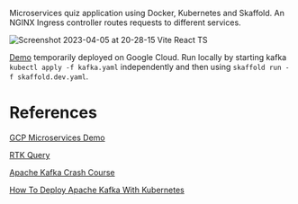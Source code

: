 Microservices quiz application using Docker, Kubernetes and Skaffold. An NGINX Ingress controller routes requests to different services.

![Screenshot 2023-04-05 at 20-28-15 Vite React TS](https://user-images.githubusercontent.com/119967588/230242804-148960a9-8a22-4233-9c3c-65fb67def5b6.png)

[Demo](https://104.197.236.50/) temporarily deployed on Google Cloud. Run locally by starting kafka `kubectl apply -f kafka.yaml` independently and then using `skaffold run -f skaffold.dev.yaml`.

# References

[GCP Microservices Demo](https://github.com/GoogleCloudPlatform/microservices-demo)

[RTK Query](https://redux-toolkit.js.org/rtk-query/overview)

[Apache Kafka Crash Course](https://www.youtube.com/watch?v=R873BlNVUB4)

[How To Deploy Apache Kafka With Kubernetes](https://levelup.gitconnected.com/how-to-deploy-apache-kafka-with-kubernetes-9bd5caf7694f)
